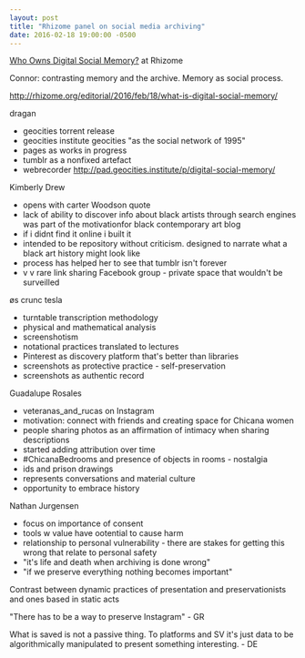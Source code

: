 ```yaml
---
layout: post
title: "Rhizome panel on social media archiving"
date: 2016-02-18 19:00:00 -0500
---
```


[Who Owns Digital Social Memory?](http://livestream.com/newmuseum/events/4837386) at Rhizome

Connor: contrasting memory and the archive. Memory as social process. 

<http://rhizome.org/editorial/2016/feb/18/what-is-digital-social-memory/>

dragan
* geocities torrent release
* geocities institute
geocities "as the social network of 1995"
* pages as works in progress
* tumblr as a nonfixed artefact
* webrecorder
<http://pad.geocities.institute/p/digital-social-memory/>

Kimberly Drew
* opens with carter Woodson quote
* lack of ability to discover info about black artists through search engines was part of the motivationfor black contemporary art blog
* if i didnt find it online i built it
* intended to be repository without criticism. designed to narrate what a black art history might look like
* process has helped her to see that tumblr isn't forever
* v v rare link sharing Facebook group - private space that wouldn't be surveilled

øs crunc tesla
* turntable transcription methodology
* physical and mathematical analysis 
* screenshotism
* notational practices translated to lectures
* Pinterest as discovery platform that's better than libraries
* screenshots as protective practice - self-preservation 
* screenshots as authentic record

Guadalupe Rosales
* veteranas_and_rucas on Instagram 
* motivation: connect with friends and creating space for Chicana women
* people sharing photos as an affirmation of intimacy when sharing descriptions 
* started adding attribution over time 
* #ChicanaBedrooms and presence of objects in rooms - nostalgia
* ids and prison drawings
* represents conversations and material culture
* opportunity to embrace history

Nathan Jurgensen
* focus on importance of consent
* tools w value have ootential to cause harm
* relationship to personal vulnerability - there are stakes for getting this wrong that relate to personal safety 
* "it's life and death when archiving is done wrong"
* "if we preserve everything nothing becomes important"

Contrast between dynamic practices of presentation and preservationists and ones based in static acts 

"There has to be a way to preserve Instagram" - GR

What is saved is not a passive thing. To platforms and SV it's just data to be algorithmically manipulated to present something interesting. - DE